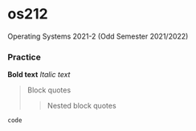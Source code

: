 # os212
Operating Systems 2021-2 (Odd Semester 2021/2022)

### Practice
**Bold text**
*Italic text*

>  Block quotes
>  
>>  Nested block quotes

`code`
